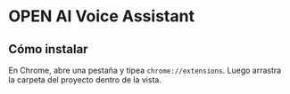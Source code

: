 # OPEN AI Voice Assistant

## Cómo instalar
En Chrome, abre una pestaña y tipea `chrome://extensions`.
Luego arrastra la carpeta del proyecto dentro de la vista.